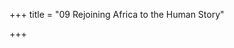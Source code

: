 +++
title = "09 Rejoining Africa to the Human Story"

+++

[^1]: J. Lachance et al., “Evolutionary History and Adaptation from High-Coverage Whole-Genome Sequences of Diverse African Hunter-Gatherers,” *Cell* 150 \(2012\): 457–69.

[^2]: V. Plagnol and J. D. Wall, “Possible Ancestral Structure in Human Populations,” *PLoS Genetics* 2 \(2006\): e105; J. D. Wall, K. E. Lohmueller, and V. Plagnol, “Detecting Ancient Admixture and Estimating Demographic Parameters in Multiple Human Populations,” *Molecular Biology and Evolution* 26 \(2009\): 1823–27.

[^3]: M. F. Hammer et al., “Genetic Evidence for Archaic Admixture in Africa,” *Proceedings of the National Academy of Sciences of the U.S.A.* 108 \(2011\): 15123–28.

[^4]: K. Harvati et al., “The Later Stone Age Calvaria from Iwo Eleru, Nigeria: Morphology and Chronology,” *PLoS One* 6 \(2011\): e24024; I. Crevecoeur, A. Brooks, I. Ribot, E. Cornelissen, and P. Semal, “The Late Stone Age Human Remains from Ishango \(Democratic Republic of Congo\): New Insights on Late Pleistocene Modern Human Diversity in Africa,” *American Journal of Physical Anthropology* 96 \(2016\): 35–57.

[^5]: Unpublished results from David Reich’s laboratory.

[^6]: D. Richter et al., “The Age of the Hominin Fossils from Jebel Irhoud, Morocco, and the Origins of the Middle Stone Age,” *Nature* 546 \(2017\): 293–96; J. G. Fleagle, Z. Assefa, F. H. Brown, and J. J. Shea, “Paleoanthropology of the Kibish Formation, Southern Ethiopia: Introduction,” *Journal of Human Evolution* 55 \(2008\): 360–65.

[^7]: H. Li and R. Durbin, “Inference of Human Population History from Individual Whole-Genome Sequences,” *Nature* 475 \(2011\): 493–96.

[^8]: Li and Durbin, “Inference of Human Population History”; K. Prüfer et al., “The Complete Genome Sequence of a Neanderthal from the Altai Mountains,” *Nature* \(2013\): doi: 10.1038/nature12886.

[^9]: P. H. Dirks et al., “The Age of Homo Naledi and Associated Sediments in the Rising Star Cave, South Africa,” *eLife* 6 \(2017\): e24231.

[^10]: I. Gronau et al., “Bayesian Inference of Ancient Human Demography from Individual Genome Sequences,” *Nature Genetics* 43 \(2011\): 1031–34.

[^11]: P. Skoglund et al., “Reconstructing Prehistoric African Population Structure,” *Cell* 171 \(2017\): 5694.

[^12]: S. Mallick et al., “The Simons Genome Diversity Project: 300 Genomes from 142 Diverse Populations,” *Nature* 538 \(2016\): 201–6; Gronau et al., “Bayesian Inference.”

[^13]: S. A. Tishkoff et al., “The Genetic Structure and History of Africans and African Americans,” *Science* 324 \(2009\): 1035–44.

[^14]: C. J. Holden, “Bantu Language Trees Reflect the Spread of Farming Across Sub-Saharan Africa: A Maximum-Parsimony Analysis,” *Proceedings of the Royal Society B—Biological Sciences* 269 \(2002\): 793–99; P. de Maret, “Archaeologies of the Bantu Expansion,” in *The Oxford Handbook of African Archaeology,* ed. Peter Mitchell and Paul J. Lane \(Oxford: Oxford University Press, 2013\), 627–44.

[^15]: K. Bostoen et al., “Middle to Late Holocene Paleoclimatic Change and the Early Bantu Expansion in the Rain Forests of Western Central Africa,” *Current Anthropology* 56 \(2016\): 354–84; K. Manning et al., “4,500-Year-Old Domesticated Pearl Millet \(*Pennisetum glaucum*\) from the Tilemsi Valley, Mali: New Insights into an Alternative Cereal Domestication Pathway,” *Journal of Archaeological Science* 38 \(2011\): 312–22.

[^16]: D. Killick, “Cairo to Cape: The Spread of Metallurgy Through Eastern and Southern Africa,” *Journal of World Prehistory* 22 \(2009\): 399–414.

[^17]: de Maret, “Archaeologies of the Bantu Expansion.”

[^18]: Holden, “Bantu Language Trees.”

[^19]: Bostoen et al., “Middle to Late Holocene”; Manning et al., “4,500-Year-Old.”

[^20]: D. J. Lawson, G. Hellenthal, S. Myers, and D. Falush, “Inference of Population Structure Using Dense Haplotype Data,” *PLoS Genetics* 8 \(2012\): e1002453; G. Hellenthal et al., “A Genetic Atlas of Human Admixture History,” *Science* 343 \(2014\): 747–51; C. de Filippo, K. Bostoen, M. Stoneking, and B. Pakendorf, “Bringing Together Linguistic and Genetic Evidence to Test the Bantu Expansion,” *Proceedings of the Royal Society B—Biological Sciences* 279 \(2012\): 3256–63; E. Patin et al., “Dispersals and Genetic Adaptation of Bantu-Speaking Populations in Africa and North America,” *Science* 356 \(2017\): 543–46; G. B. Busby et al., “Admixture Into and Within Sub-Saharan Africa,” *eLife* 5\(2016\): e15266.

[^21]: Tishkoff et al., “Genetic Structure and History”; G. Ayodo et al., “Combining Evidence of Natural Selection with Association Analysis Increases Power to Detect Malaria-Resistance Variants,” *American Journal of Human Genetics* 81 \(2007\): 234–42.

[^22]: C. Ehret, “Reconstructing Ancient Kinship in Africa,” in *Early Human Kinship: From Sex to Social Reproduction,* ed. Nicholas J. Allen, Hilary Callan, Robin Dunbar, and Wendy James \(Malden, MA: Blackwell, 2008\), 200–31; C. Ehret, S. O. Y. Keita, and P. Newman, “The Origins of Afroasiatic,” *Science* 306 \(2004\): 1680–81.

[^23]: J. Diamond and P. Bellwood, “Farmers and Their Languages: The First Expansions,” *Science* 300 \(2003\): 597–603; P. Bellwood, “Response to Ehret et al. ‘The Origins of Afroasiatic,’ ” *Science* 306 \(2004\): 1681.

[^24]: D. Q. Fuller and E. Hildebrand, “Domesticating Plants in Africa,” in *The Oxford Handbook of African Archaeology,* ed. Peter Mitchell and Paul J. Lane \(Oxford: Oxford University Press, 2013\), 507–26; M. Madella et al., “Microbotanical Evidence of Domestic Cereals in Africa 7000 Years Ago,” *PLoS One* 9 \(2014\): e110177.

[^25]: I. Lazaridis et al., “Genomic Insights into the Origin of Farming in the Ancient Near East,” *Nature* 536 \(2016\): 419–24; Skoglund et al., “Reconstructing Prehistoric African Population Structure.”

[^26]: Lazaridis et al., “Genomic Insights”; Skoglund et al., “Reconstructing Prehistoric African Population Structure”; V. J. Schuenemann et al., “Ancient Egyptian Mummy Genomes Suggest an Increase of Sub-Saharan African Ancestry in Post-Roman Periods,” *Nature Communications* 8 \(2017\): 15694.

[^27]: T. Güldemann, “A Linguist’s View: Khoe-Kwadi Speakers as the Earliest Food-Producers of Southern Africa,” *Southern African Humanities* 20 \(2008\): 93–132.

[^28]: J. K. Pickrell et al., “Ancient West Eurasian Ancestry in Southern and Eastern Africa,” *Proceedings of the National Academy of Sciences of the U.S.A.* 111 \(2014\): 2632–37.

[^29]: Pagani et al., “Ethiopian Genetic Diversity.”

[^30]: Skoglund et al., “Reconstructing Prehistoric African Population Structure.”

[^31]: Luigi Luca Cavalli-Sforza and Francesco Cavalli-Sforza, *The Great Human Diasporas: The History of Diversity and Evolution* \(Reading, MA: Addison-Wesley, 1995\).

[^32]: M. Gallego Llorente et al., “Ancient Ethiopian Genome Reveals Extensive Eurasian Admixture Throughout the African Continent,” *Science* 350 \(2015\): 820–22.

[^33]: Donald N. Levine, *Greater Ethiopia: The Evolution of a Multiethnic Society* \(Chicago: University of Chicago Press, 2000\).

[^34]: L. Van Dorp et al., “Evidence for a Common Origin of Blacksmiths and Cultivators in the Ethiopian Ari Within the Last 4500 Years: Lessons for Clustering-Based Inference,” *PLoS Genetics* 11 \(2015\): e1005397.

[^35]: D. Reich et al., “Reconstructing Indian Population History,” *Nature* 461 \(2009\): 489–94.

[^36]: Skoglund et al., “Reconstructing Prehistoric African Population Structure.”

[^37]: Ibid.

[^38]: Ibid.

[^39]: J. K. Pickrell et al., “The Genetic Prehistory of Southern Africa,” *Nature Communications* 3 \(2012\): 1143; C. M. Schlebusch et al., “Genomic Variation in Seven Khoe-San Groups Reveals Adaptation and Complex African History,” *Science* 338 \(2012\): 374–79; Mallick et al., “Simons Genome Diversity Project.”

[^40]: M. E. Prendergast et al., “Continental Island Formation and the Archaeology of Defaunation on Zanzibar, Eastern Africa,” *PLoS One* 11 \(2016\): e0149565.

[^41]: Skoglund et al., “Reconstructing Prehistoric African Population Structure.”

[^42]: P. Ralph and G. Coop, “Parallel Adaptation: One or Many Waves of Advance of an Advantageous Allele?,” *Genetics* 186 \(2010\): 647–68.

[^43]: S. A. Tishkoff et al., “Convergent Adaptation of Human Lactase Persistence in Africa and Europe,” *Nature Genetics* 39 \(2007\): 31–40.

[^44]: Ralph and Coop, “Parallel Adaptation.”


